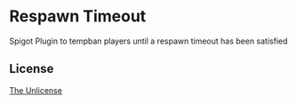 # Respawn Timeout
Spigot Plugin to tempban players until a respawn timeout has been satisfied

## License
[The Unlicense](LICENSE.txt)
